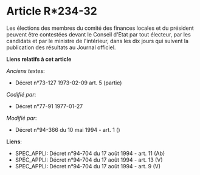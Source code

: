 # Article R*234-32

Les élections des membres du comité des finances locales et du président peuvent être contestées devant le Conseil d'Etat par
tout électeur, par les candidats et par le ministre de l'intérieur, dans les dix jours qui suivent la publication des
résultats au Journal officiel.

**Liens relatifs à cet article**

_Anciens textes_:

  - Décret n°73-127 1973-02-09 art. 5 (partie)

_Codifié par_:

  - Décret n°77-91 1977-01-27

_Modifié par_:

  - Décret n°94-366 du 10 mai 1994 - art. 1 ()

**Liens**:

  - SPEC_APPLI: Décret n°94-704 du 17 août 1994 - art. 11 (Ab)
  - SPEC_APPLI: Décret n°94-704 du 17 août 1994 - art. 13 (V)
  - SPEC_APPLI: Décret n°94-704 du 17 août 1994 - art. 9 (V)
